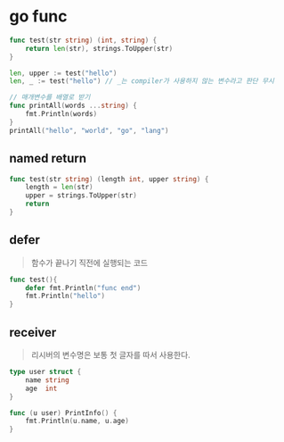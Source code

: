 # go func

```go
func test(str string) (int, string) {
    return len(str), strings.ToUpper(str)
}

len, upper := test("hello")
len, _ := test("hello") // _는 compiler가 사용하지 않는 변수라고 판단 무시

// 매개변수를 배열로 받기
func printAll(words ...string) {
    fmt.Println(words)
}
printAll("hello", "world", "go", "lang")
```

## named return

```go
func test(str string) (length int, upper string) {
    length = len(str)
    upper = strings.ToUpper(str)
    return
}
```

## defer

> 함수가 끝나기 직전에 실행되는 코드

```go
func test(){
    defer fmt.Println("func end")
    fmt.Println("hello")
}
```

## receiver

> 리시버의 변수명은 보통 첫 글자를 따서 사용한다.

```go
type user struct {
    name string
    age  int
}

func (u user) PrintInfo() {
    fmt.Println(u.name, u.age)
}
```
